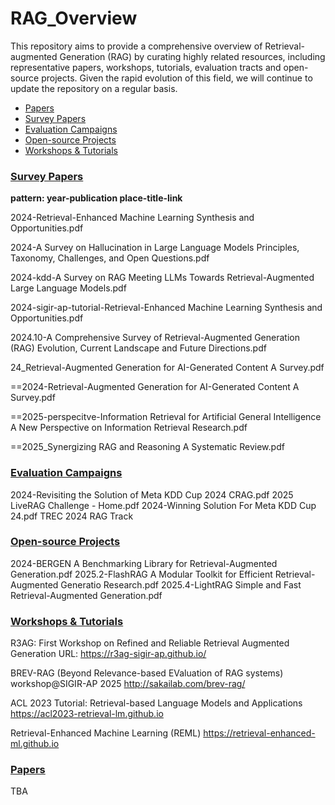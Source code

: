 # RAG_Overview

This repository aims to provide a comprehensive overview of Retrieval-augmented Generation (RAG) by curating highly related resources, including representative papers, workshops, tutorials, evaluation tracts and open-source projects.
Given the rapid evolution of this field, we will continue to update the repository on a regular basis.

- <a href="#ps">Papers</a>
- <a href="#sp">Survey Papers</a>
- <a href="#ec">Evaluation Campaigns</a>
- <a href="#op">Open-source Projects</a>
- <a href="#wt">Workshops & Tutorials</a>

### <a name="sp"></a>[Survey Papers]()

**pattern: year-publication place-title-link**

2024-Retrieval-Enhanced Machine Learning Synthesis and Opportunities.pdf

2024-A Survey on Hallucination in Large Language Models Principles, Taxonomy, Challenges, and Open Questions.pdf

2024-kdd-A Survey on RAG Meeting LLMs Towards Retrieval-Augmented Large Language Models.pdf

2024-sigir-ap-tutorial-Retrieval-Enhanced Machine Learning Synthesis and Opportunities.pdf

2024.10-A Comprehensive Survey of Retrieval-Augmented Generation (RAG) Evolution, Current Landscape and Future Directions.pdf

24_Retrieval-Augmented Generation for AI-Generated Content A Survey.pdf

==2024-Retrieval-Augmented Generation for AI-Generated Content A Survey.pdf

==2025-perspecitve-Information Retrieval for Artificial General Intelligence A New Perspective on Information Retrieval Research.pdf

==2025_Synergizing RAG and Reasoning A Systematic Review.pdf

### <a name="ec"></a>[Evaluation Campaigns]()
2024-Revisiting the Solution of Meta KDD Cup 2024 CRAG.pdf
2025 LiveRAG Challenge - Home.pdf
2024-Winning Solution For Meta KDD Cup 24.pdf
TREC 2024 RAG Track

### <a name="op"></a>[Open-source Projects]()
2024-BERGEN A Benchmarking Library for Retrieval-Augmented Generation.pdf
2025.2-FlashRAG A Modular Toolkit for Efficient Retrieval-Augmented Generatio Research.pdf
2025.4-LightRAG Simple and Fast Retrieval-Augmented Generation.pdf

### <a name="wt"></a>[Workshops & Tutorials]()
R3AG: First Workshop on Refined and Reliable Retrieval Augmented Generation
URL: https://r3ag-sigir-ap.github.io/

BREV-RAG (Beyond Relevance-based EValuation of RAG systems) workshop@SIGIR-AP 2025
http://sakailab.com/brev-rag/

ACL 2023 Tutorial: Retrieval-based Language Models and Applications
https://acl2023-retrieval-lm.github.io

Retrieval-Enhanced Machine Learning (REML)
https://retrieval-enhanced-ml.github.io


### <a name="ps"></a>[Papers]()
TBA
